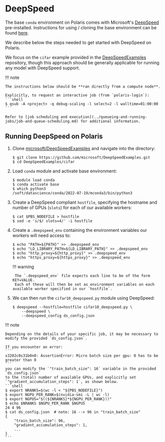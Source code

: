 # DeepSpeed
The base `conda` environment on Polaris comes with Microsoft's [DeepSpeed](https://github.com/microsoft/DeepSpeed) pre-installed. Instructions for using / cloning the base environment can be found [here](./python.md).

We describe below the steps needed to get started with DeepSpeed on Polaris.

We focus on the `cifar` example provided in the [DeepSpeedExamples](https://github.com/microsoft/DeepSpeedExamples) repository, though this approach should be generally applicable for running any model with DeepSpeed support.


!!! note

    The instructions below should be **ran directly from a compute node**.

    Explicitly, to request an interactive job (from `polaris-login`):
    ```shell
    $ qsub -A <project> -q debug-scaling -l select=2 -l walltime=01:00:00
    ```

    Refer to [job scheduling and execution](../queueing-and-running-jobs/job-and-queue-scheduling.md) for additional information.


## Running DeepSpeed on Polaris

1. Clone [microsoft/DeepSpeedExamples](https://github.com/microsoft/DeepSpeedExamples) and navigate into the directory:
    ```shell
    $ git clone https://github.com/microsoft/DeepSpeedExamples.git
    $ cd DeepSpeedExamples/cifar
    ```

2. Load `conda` module and activate base environment:
    ```shell
    $ module load conda
    $ conda activate base
    $ which python3
    /soft/datascience/conda/2022-07-19/mconda3/bin/python3
    ```

3. Create a DeepSpeed compliant `hostfile`, specifying the hostname and number of GPUs (`slots`) for each of our available workers:
    ```shell
    $ cat $PBS_NODEFILE > hostfile
    $ sed -e 's/$/ slots=4/' -i hostfile
    ```

4. Create a `.deepspeed_env` containing the environment variables our workers will need access to:
    ```shell
    $ echo "PATH=${PATH}" >> .deepspeed_env
    $ echo "LD_LIBRARY_PATH=${LD_LIBRARY_PATH}" >> .deepspeed_env
    $ echo "http_proxy=${http_proxy}" >> .deepspeed_env
    $ echo "https_proxy=${https_proxy}" >> .deepspeed_env
    ```

    !!! warning

        The `.deepspeed_env` file expects each line to be of the form KEY=VALUE.
        Each of these will then be set as environment variables on each available worker specified in our `hostfile`.

5. We can then run the `cifar10_deepspeed.py` module using DeepSpeed:
    ```shell
    $ deepspeed --hostfile=hostfile cifar10_deepspeed.py \
        --deepspeed \
        --deepspeed_config ds_config.json
    ```

!!! note

    Depending on the details of your specific job, it may be necessary to modify the provided `ds_config.json`.

    If you encounter an error:
    ```
    x3202c0s31b0n0: AssertionError: Micro batch size per gpu: 0 has to be greater than 0
    ```
    you can modify the `"train_batch_size": 16` variable in the provided `ds_config.json`
    to the (total) number of available GPUs, and explicitly set `"gradient_accumulation_steps": 1`, as shown below.
    ```shell
    $ export NRANKS=$(wc -l < "${PBS_NODEFILE}")
    $ export NGPU_PER_RANK=$(nvidia-smi -L | wc -l)
    $ export NGPUS="$((${NRANKS}*${NGPU_PER_RANK}))"
    $ echo $NRANKS $NGPU_PER_RANK $NGPUS
    24 4 96
    $ cat ds_config.json  # note: 16 --> 96 in "train_batch_size"
    {
        "train_batch_size": 96,
        "gradient_accumulation_steps": 1,
        ...
    }
    ```
